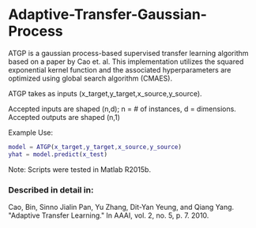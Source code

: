 # Adaptive-Transfer-Gaussian-Process

ATGP is a gaussian process-based supervised transfer learning algorithm based on a paper by Cao et. al. This implementation  utilizes the squared exponential kernel function and the associated hyperparameters are optimized using global search algorithm (CMAES).

ATGP takes as inputs (x_target,y_target,x_source,y_source).

Accepted inputs are shaped (n,d); n = # of instances, d = dimensions. Accepted outputs are shaped (n,1)

Example Use:
```matlab
model = ATGP(x_target,y_target,x_source,y_source)
yhat = model.predict(x_test)
```

Note: Scripts were tested in Matlab R2015b.

### Described in detail in:
Cao, Bin, Sinno Jialin Pan, Yu Zhang, Dit-Yan Yeung, and Qiang Yang. "Adaptive Transfer Learning." In AAAI, vol. 2, no. 5, p. 7. 2010.
